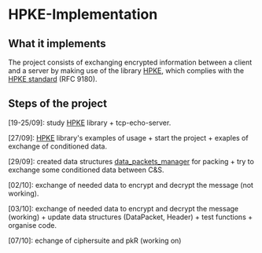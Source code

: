 # HPKE-Implementation
What it implements
------------------
The project consists of exchanging encrypted information between a client and a server by making use of the library [HPKE](https://www.rfc-editor.org/rfc/rfc9180.html), which complies with the [HPKE standard](https://www.rfc-editor.org/rfc/rfc9180.html) (RFC 9180).

Steps of the project
------------------
[19-25/09]: study [HPKE](https://www.rfc-editor.org/rfc/rfc9180.html) library + tcp-echo-server.

[27/09]: [HPKE](https://www.rfc-editor.org/rfc/rfc9180.html) library's examples of usage + start the project + exaples of exchange of conditioned data.

[29/09]: created data structures [data_packets_manager](CS-HPKE/client/src/data_packets_manager.rs) for packing + try to exchange some conditioned data between C&S.

[02/10]: exchange of needed data to encrypt and decrypt the message (not working).

[03/10]: exchange of needed data to encrypt and decrypt the message (working) + update data structures (DataPacket, Header) + test functions + organise code.

[07/10]: echange of ciphersuite and pkR (working on)
